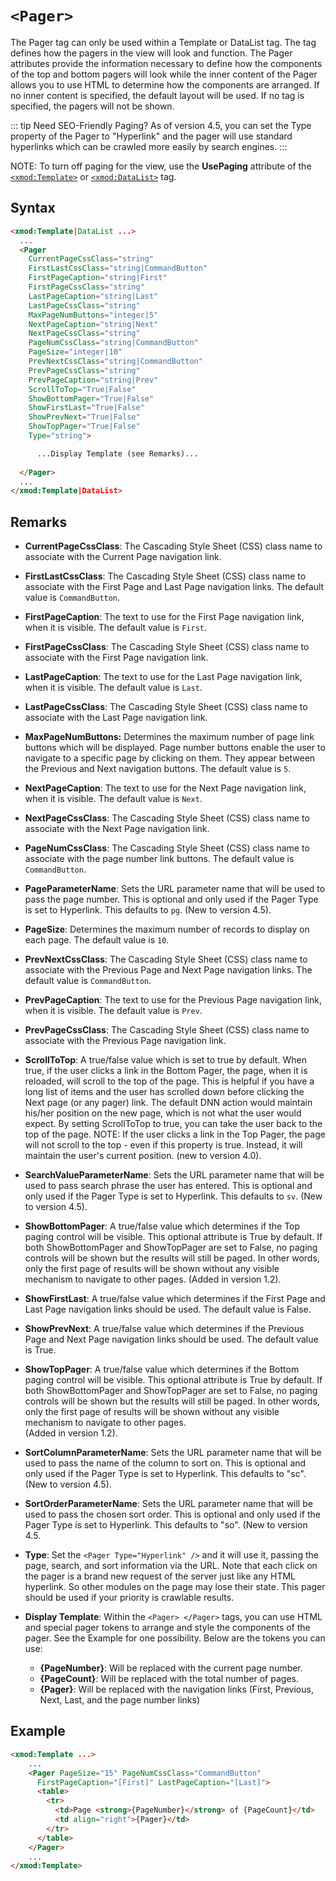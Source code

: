 # `<Pager>`

The Pager tag can only be used within a Template or DataList tag. The tag defines how the pagers in the view will look and function. The Pager attributes provide the information necessary to define how the components of the top and bottom pagers will look while the inner content of the Pager allows you to use HTML to determine how the components are arranged. If no inner content is specified, the default layout will be used. If no tag is specified, the pagers will not be shown.

::: tip
Need SEO-Friendly Paging? As of version 4.5, you can set the Type property of the Pager to "Hyperlink" and the pager will use standard hyperlinks which can be crawled more easily by search engines.
:::

NOTE: To turn off paging for the view, use the **UsePaging** attribute of the [`<xmod:Template>`](template.md) or [`<xmod:DataList>`](data-list.md) tag.

## Syntax
```html
<xmod:Template|DataList ...> 
  ... 
  <Pager 
    CurrentPageCssClass="string" 
    FirstLastCssClass="string|CommandButton"
    FirstPageCaption="string|First"
    FirstPageCssClass="string"
    LastPageCaption="string|Last"
    LastPageCssClass="string"
    MaxPageNumButtons="integer|5"
    NextPageCaption="string|Next"
    NextPageCssClass="string"
    PageNumCssClass="string|CommandButton"
    PageSize="integer|10"
    PrevNextCssClass="string|CommandButton"
    PrevPageCssClass="string"
    PrevPageCaption="string|Prev"
    ScrollToTop="True|False" 
    ShowBottomPager="True|False"
    ShowFirstLast="True|False"
    ShowPrevNext="True|False"
    ShowTopPager="True|False" 
    Type="string">

      ...Display Template (see Remarks)...
  
  </Pager>
  ...
</xmod:Template|DataList>
```


## Remarks

*   **CurrentPageCssClass**: The Cascading Style Sheet (CSS) class name to associate with the Current Page navigation link.  

*   **FirstLastCssClass**: The Cascading Style Sheet (CSS) class name to associate with the First Page and Last Page navigation links. The default value is `CommandButton`.  

*   **FirstPageCaption**: The text to use for the First Page navigation link, when it is visible. The default value is `First`.  

*   **FirstPageCssClass**: The Cascading Style Sheet (CSS) class name to associate with the First Page navigation link.  

*   **LastPageCaption**: The text to use for the Last Page navigation link, when it is visible. The default value is `Last`.  

*   **LastPageCssClass**: The Cascading Style Sheet (CSS) class name to associate with the Last Page navigation link.  

*   **MaxPageNumButtons:** Determines the maximum number of page link buttons which will be displayed. Page number buttons enable the user to navigate to a specific page by clicking on them. They appear between the Previous and Next navigation buttons. The default value is `5`.  

*   **NextPageCaption**: The text to use for the Next Page navigation link, when it is visible. The default value is `Next`.  

*   **NextPageCssClass**: The Cascading Style Sheet (CSS) class name to associate with the Next Page navigation link.  

*   **PageNumCssClass**: The Cascading Style Sheet (CSS) class name to associate with the page number link buttons. The default value is `CommandButton`.  

*   **PageParameterName**: Sets the URL parameter name that will be used to pass the page number. This is optional and only used if the Pager Type is set to Hyperlink. This defaults to `pg`. (New to version 4.5).  

*   **PageSize**: Determines the maximum number of records to display on each page. The default value is `10`.  

*   **PrevNextCssClass**: The Cascading Style Sheet (CSS) class name to associate with the Previous Page and Next Page navigation links. The default value is `CommandButton`.  

*   **PrevPageCaption**: The text to use for the Previous Page navigation link, when it is visible. The default value is `Prev`.  

*   **PrevPageCssClass**: The Cascading Style Sheet (CSS) class name to associate with the Previous Page navigation link.  

*   **ScrollToTop**: A true/false value which is set to true by default. When true, if the user clicks a link in the Bottom Pager, the page, when it is reloaded, will scroll to the top of the page. This is helpful if you have a long list of items and the user has scrolled down before clicking the Next page (or any pager) link. The default DNN action would maintain his/her position on the new page, which is not what the user would expect. By setting ScrollToTop to true, you can take the user back to the top of the page. NOTE: If the user clicks a link in the Top Pager, the page will not scroll to the top - even if this property is true. Instead, it will maintain the user's current position. (new to version 4.0).  

*   **SearchValueParameterName**: Sets the URL parameter name that will be used to pass search phrase the user has entered. This is optional and only used if the Pager Type is set to Hyperlink. This defaults to `sv`. (New to version 4.5).  

*   **ShowBottomPager**: A true/false value which determines if the Top paging control will be visible. This optional attribute is True by default. If both ShowBottomPager and ShowTopPager are set to False, no paging controls will be shown but the results will still be paged. In other words, only the first page of results will be shown without any visible mechanism to navigate to other pages. (Added in version 1.2).  

*   **ShowFirstLast**: A true/false value which determines if the First Page and Last Page navigation links should be used. The default value is False.  

*   **ShowPrevNext**: A true/false value which determines if the Previous Page and Next Page navigation links should be used. The default value is True.  

*   **ShowTopPager**: A true/false value which determines if the Bottom paging control will be visible. This optional attribute is True by default. If both ShowBottomPager and ShowTopPager are set to False, no paging controls will be shown but the results will still be paged. In other words, only the first page of results will be shown without any visible mechanism to navigate to other pages.  
    (Added in version 1.2).  

*   **SortColumnParameterName**: Sets the URL parameter name that will be used to pass the name of the column to sort on. This is optional and only used if the Pager Type is set to Hyperlink. This defaults to "sc". (New to version 4.5).  

*   **SortOrderParameterName**: Sets the URL parameter name that will be used to pass the chosen sort order. This is optional and only used if the Pager Type is set to Hyperlink. This defaults to "so". (New to version 4.5.  

*   **Type**: Set the `<Pager Type="Hyperlink" />` and it will use it, passing the page, search, and sort information via the URL. Note that each click on the pager is a brand new request of the server just like any HTML hyperlink. So other modules on the page may lose their state. This pager should be used if your priority is crawlable results.  

*   **Display Template**: Within the `<Pager> </Pager>` tags, you can use HTML and special pager tokens to arrange and style the components of the pager. See the Example for one possibility. Below are the tokens you can use:
    *   **{PageNumber}**: Will be replaced with the current page number.
    *   **{PageCount}**: Will be replaced with the total number of pages.
    *   **{Pager}**: Will be replaced with the navigation links (First, Previous, Next, Last, and the page number links)

## Example
```html
<xmod:Template ...> 
    ... 
    <Pager PageSize="15" PageNumCssClass="CommandButton" 
      FirstPageCaption="[First]" LastPageCaption="[Last]">
      <table>
        <tr>
          <td>Page <strong>{PageNumber}</strong> of {PageCount}</td>
          <td align="right">{Pager}</td>
        </tr>
      </table>
    </Pager>
    ... 
</xmod:Template>
```
